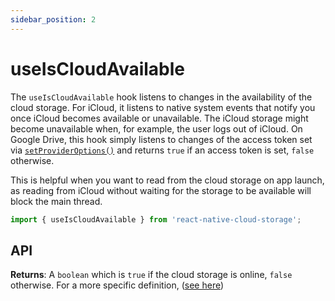 ```yaml
---
sidebar_position: 2
---
```


# useIsCloudAvailable

The `useIsCloudAvailable` hook listens to changes in the availability of the cloud storage. For iCloud, it listens to native system events that notify you once iCloud becomes available or unavailable. The iCloud storage might become unavailable when, for example, the user logs out of iCloud. On Google Drive, this hook simply listens to changes of the access token set via [`setProviderOptions()`](../CloudStorage#setprovideroptionsoptions) and returns `true` if an access token is set, `false` otherwise.

This is helpful when you want to read from the cloud storage on app launch, as reading from iCloud without waiting for the storage to be available will block the main thread.

```ts
import { useIsCloudAvailable } from 'react-native-cloud-storage';
```

## API

**Returns**: A `boolean` which is `true` if the cloud storage is online, `false` otherwise. For a more specific definition, ([see here](../CloudStorage#iscloudavailable))
